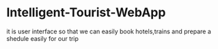 # Intelligent-Tourist-WebApp
it is user interface so that we can easily book hotels,trains and prepare a shedule easily for our trip
